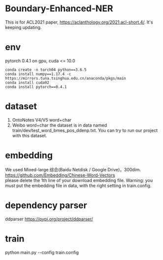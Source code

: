 # Boundary-Enhanced-NER
This is for ACL2021 paper, https://aclanthology.org/2021.acl-short.4/.
It's keeping updating.

# env
pytorch 0.4.1 on gpu, cuda <= 10.0
```
conda create -n torch04 python==3.6.5
conda install numpy==1.17.4 -c https://mirrors.tuna.tsinghua.edu.cn/anaconda/pkgs/main
conda install cuda92
conda install pytorch==0.4.1
```

# dataset
1. OntoNotes V4/V5 word+char
2. Weibo word+char the dataset is in data named train/dev/test_word_bmes_pos_ddenp.txt. You can try to run our project with this dataset.

# embedding
We used Mixed-large 综合(Baidu Netdisk / Google Drive)，300dim.
https://github.com/Embedding/Chinese-Word-Vectors   
please delete the 1th line of your download embedding file. 
Warning: you must put the embedding file in data, with the right setting in train.config.

# dependency parser
ddparser   https://pypi.org/project/ddparser/

# train
python main.py --config train.config
